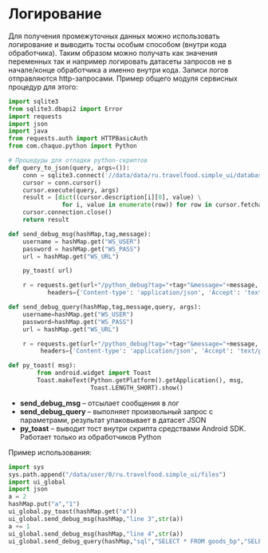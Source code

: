 # Логирование

Для получения промежуточных данных можно использовать логирование и выводить тосты особым способом (внутри кода обработчика). Таким образом можно получать как значения переменных так и например логировать датасеты запросов не в начале/конце обработчика а именно внутри кода. Записи логов отправляются http-запросами. Пример общего модуля сервисных процедур для этого:
```python
import sqlite3
from sqlite3.dbapi2 import Error
import requests
import json
import java
from requests.auth import HTTPBasicAuth
from com.chaquo.python import Python

# Процедуры для отладки python-скриптов
def query_to_json(query, args=()):
    conn = sqlite3.connect('//data/data/ru.travelfood.simple_ui/databases/SimpleWMS')
    cursor = conn.cursor()
    cursor.execute(query, args)
    result = [dict((cursor.description[i][0], value) \
               for i, value in enumerate(row)) for row in cursor.fetchall()]
    cursor.connection.close()
    return result

def send_debug_msg(hashMap,tag,message):
    username = hashMap.get("WS_USER")
    password = hashMap.get("WS_PASS")
    url = hashMap.get("WS_URL")

    py_toast( url)

    r = requests.get(url+"/python_debug?tag="+tag+"&message="+message, auth=HTTPBasicAuth(username, password),
           headers={'Content-type': 'application/json', 'Accept': 'text/plain'})

def send_debug_query(hashMap,tag,message,query, args):
    username=hashMap.get("WS_USER")
    password=hashMap.get("WS_PASS")
    url = hashMap.get("WS_URL")

    r = requests.get(url+"/python_debug?tag="+tag+"&message="+message, auth=HTTPBasicAuth(username, password),
         headers={'Content-type': 'application/json', 'Accept': 'text/plain'},data=json.dumps(query_to_json(query, args=())))

def py_toast( msg):
        from android.widget import Toast
        Toast.makeText(Python.getPlatform().getApplication(), msg,
                       Toast.LENGTH_SHORT).show()
```

- **send_debug_msg** – отсылает сообщения в лог
- **send_debug_query** – выполняет произвольный запрос с параметрами, результат упаковывает в датасет JSON
- **py_toast** – выводит тост внутри скрипта средствами Android SDK. Работает только из обработчиков Python

Пример использования:
```python
import sys
sys.path.append("/data/user/0/ru.travelfood.simple_ui/files")
import ui_global
import json
a = 2
hashMap.put("a","1")
ui_global.py_toast(hashMap.get("a"))
ui_global.send_debug_msg(hashMap,"line 3",str(a))
a += 1
ui_global.send_debug_msg(hashMap,"line 4",str(a))
ui_global.send_debug_query(hashMap,"sql","SELECT * FROM goods_bp","SELECT * FROM goods_bp",None)
```